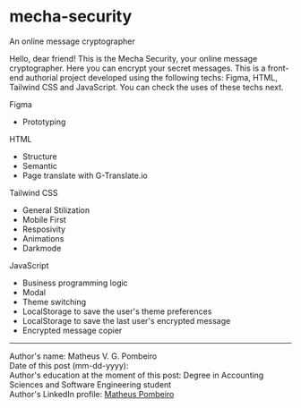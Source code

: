 # mecha-security
 An online message cryptographer

 Hello, dear friend! This is the Mecha Security, your online message cryptographer. Here you can encrypt your secret messages. This is a front-end authorial project developed using the following techs: Figma, HTML, Tailwind CSS and JavaScript. You can check the uses of these techs next.

 Figma

 <ul>
    <li>Prototyping</li>
 </ul>

 HTML

  <ul>
    <li>Structure</li>
    <li>Semantic</li>
    <li>Page translate with G-Translate.io</li>
 </ul>

 Tailwind CSS

  <ul>
    <li>General Stilization</li>
    <li>Mobile First</li>
    <li>Resposivity</li>
    <li>Animations</li>
    <li>Darkmode</li> 
 </ul>

 JavaScript

  <ul>
    <li>Business programming logic</li>
    <li>Modal</li>
    <li>Theme switching</li>
    <li>LocalStorage to save the user's theme preferences</li>
    <li>LocalStorage to save the last user's encrypted message</li>
    <li>Encrypted message copier</li>
 </ul>

 <hr>

 Author's name: Matheus V. G. Pombeiro<br>
 Date of this post (mm-dd-yyyy): <br>
 Author's education at the moment of this post: Degree in Accounting Sciences and Software Engineering student<br>
 Author's LinkedIn profile: <a href="https://www.linkedin.com/in/matheus-pombeiro/" target="_blank" rel="noopener noreferrer">Matheus Pombeiro</a>